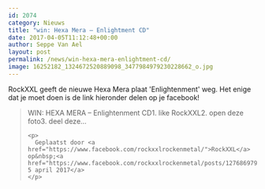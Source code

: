 ```yaml
---
id: 2074
category: Nieuws
title: "win: Hexa Mera – Enlightment CD"
date: 2017-04-05T11:12:48+00:00
author: Seppe Van Ael
layout: post
permalink: /news/win-hexa-mera-enlightment-cd/
image: 16252182_1324672520889098_3477984979230228662_o.jpg
---
```

RockXXL geeft de nieuwe Hexa Mera plaat 'Enlightenment' weg. Het enige dat je moet doen is de link hieronder delen op je facebook!

<div id="fb-root">
</div>



<div class="fb-post" data-href="https://www.facebook.com/rockxxlrockenmetal/photos/a.482300361845827.1073741827.163891360353397/1276869799055542/?type=3&theater" data-width="500">
  <blockquote cite="https://www.facebook.com/rockxxlrockenmetal/posts/1276869799055542:0" class="fb-xfbml-parse-ignore">
    <p>
      WIN: HEXA MERA – Enlightenment CD1. like RockXXL2. open deze foto3. deel deze&#8230;
    </p>
    
    <p>
      Geplaatst door <a href="https://www.facebook.com/rockxxlrockenmetal/">RockXXL</a> op&nbsp;<a href="https://www.facebook.com/rockxxlrockenmetal/posts/1276869799055542:0">woensdag 5 april 2017</a>
    </p>
  </blockquote>
</div>